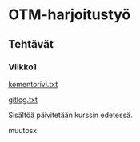 # OTM-harjoitustyö

## Tehtävät

### Viikko1

[komentorivi.txt](https://github.com/picada/otm-harjoitustyo/blob/master/laskarit/viikko1/komentorivi.txt)

[gitlog.txt](https://github.com/picada/otm-harjoitustyo/blob/master/laskarit/viikko1/gitlog.txt)

Sisältöä päivitetään kurssin edetessä.

muutosx
